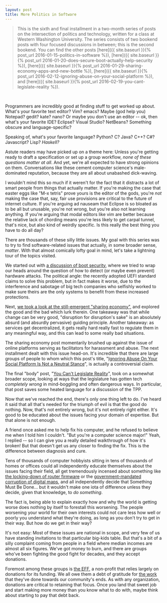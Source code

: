 ```yaml
---
layout: post
title: More Politics in Software
---
```


> This is the sixth and final installment in a two-month series of posts on the intersection of politics and technology, written for a class at Western Washington University. The series consists of two bookend posts with four focused discussions in between; this is the second bookend. You can find the other posts [here]({{ site.baseurl }}{% post_url 2016-01-15-politics-in-software %}), [here]({{ site.baseurl }}{% post_url 2016-01-20-does-secure-boot-actually-help-security %}), [here]({{ site.baseurl }}{% post_url 2016-01-29-sharing-economy-apps-and-new-bottle %}), [here]({{ site.baseurl }}{% post_url 2016-02-12-ignoring-abuse-on-your-social-platform %}), and [here]({{ site.baseurl }}{% post_url 2016-02-19-you-cant-legislate-reality %}).

<br/>

Programmers are incredibly good at finding stuff to get worked up about. What's your favorite text editor? Vim? emacs? Maybe (god help you) Notepad? gedit? kate? nano? Or maybe you don't use an editor -- ok, then what's your favorite IDE? Eclipse? Visual Studio? NetBeans? Something obscure and language-specific?

Speaking of, what's your favorite language? Python? C? Java? C++? C#? Javascript? Lisp? _Haskell?_

Astute readers may have picked up on a theme here: Unless you're getting ready to draft a specification or set up a group workflow, _none of these questions matter at all_. And yet, we're all expected to have strong opinions on them. Conversations like these cement computer science's male-dominated reputation, because they are all about unabashed dick-waving.

I wouldn't mind this so much if it weren't for the fact that it distracts a lot of smart people from things that actually matter. If you're making the case that easter eggs like "M-x tetris" prove yours is the editor of the gods, you're _not_ making the case that, say, fair use provisions are critical to the future of internet culture. If you're arguing ad nauseam that Eclipse is so bloated as to be all but unusable, you're not wrong, but you're also not learning anything. If you're arguing that modal editors like vim are better because the relative lack of chording means you're less likely to get carpal tunnel, that's nice, but also kind of weirdly specific. Is this really the best thing you have to do all day?

There are thousands of these silly little issues. My goal with this series was to try to find software-related issues that actually, in some broader sense, _matter_. With that almost comically lofty goal in mind, let's take a lightning tour of the topics visited.

We started out with [a discussion of boot security](http://sohliloquies.blogspot.com/2016/01/does-secure-boot-actually-help-security.html), where we tried to wrap our heads around the question of how to detect (or maybe even prevent) hardware attacks. The political angle: the recently adopted UEFI standard claims to solve this problem, but in fact makes it worse, due to the interference and sabotage of big tech companies who selfishly worked to make sure theirs are the only systems to benefit from these increased protections.

Next, [we took a look at the still-emergent "sharing economy"](http://sohliloquies.blogspot.com/2016/01/sharing-economy-apps-and-new-bottle.html), and explored the good and the bad which lurk therein. One takeaway was that while change can be very good, "disruption for disruption's sake" is an absolutely absurd (and absurdly pervasive) guiding principle. Another takeaway: as services get decentralized, it gets really hard really fast to regulate them in any meaningful way, and this can lead to some really bad situations.

The sharing economy post momentarily brushed up against the issue of online platforms serving as facilitators for harassment and abuse. The next installment dealt with this issue head-on. It's incredible that there are large groups of people to whom which this post's title, "[Ignoring Abuse On Your Social Platform Is Not a Neutral Stance](http://sohliloquies.blogspot.com/2016/02/ignoring-abuse-on-your-social-platform.html)", is actually a controversial claim.

The final "body" post, "[You Can't Legislate Reality](http://sohliloquies.blogspot.com/2016/02/you-cant-legislate-reality.html)", took on a somewhat broader scope, looking at ways that the legislature has gotten tech _completely wrong_ in mind-boggling and often dangerous ways. In particular, that post saves some heated language for a discussion of the TPP.

Now that we've reached the end, there's only one thing left to do. I've heard it said that all that's needed for the triumph of evil is that the good do nothing. Now, that's not entirely wrong, but it's not entirely right either. It's good to be educated about the issues facing your domain of expertise. But that alone is not enough.

A friend once asked me to help fix his computer, and he refused to believe me when I told him I couldn't. "But you're a computer science major!" Yeah, I replied -- so I can give you a really detailed walkthrough of how it's broken! But that doesn't get us any closer to finding the fix. This is the difference between diagnosis and cure.

Tens of thousands of computer hobbyists sitting in tens of thousands of homes or offices could all independently educate themselves about the issues facing their field, all get tremendously incensed about something like [the locking-down of router firmware](http://hackaday.com/2016/02/26/fcc-locks-down-router-firmware/) or the [government-mandated corruption of digital maps](http://www.travelandleisure.com/articles/digital-maps-skewed-china), and all independently decide that Something Must Be Done... but it wouldn't make one iota of difference unless they decide, given that knowledge, to _do something_.

The fact is, being able to explain exactly how and why the world is getting worse does nothing by itself to forestall this worsening. The people worsening your world for their own interests could not care less how well or poorly you understand what they're doing, as long as you don't try to get in their way. But how do we get in their way?

It's not easy: Most of these issues are national in scope, and very few of us have standing invitations to that particular big-kids table. But that's a bit of a silly complaint coming from people in a field where median incomes are almost all six figures. We've got money to burn, and there are groups who've been fighting the good fight for decades, and they accept donations.

Foremost among these groups is [the EFF](http://eff.org/), a non-profit that relies largely on donations for its funding. We all owe them a debt of gratitude for [the work](https://www.eff.org/cases) that they've done towards our community's ends. As with any organization, donations are critical to retaining that focus. Once you land that sweet job and start making more money than you know what to do with, maybe think about starting to pay that debt back.
